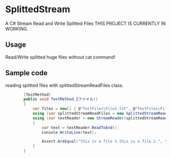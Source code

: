 # SplittedStream
A C# Stream Read and Write Splitted Files
THIS PROJECT IS CURRENTLY IN WORKING.

## Usage
Read/Write splitted huge files without cat command!


## Sample code
reading splitted files with splittedStreamReadFiles class.
```c#
        [TestMethod]
        public void TestMethod_2ファイル()
        {
            var files = new[] { @"TestFiles\File1.txt", @"TestFiles\File2.txt" };
            using (var splittedStreamReadFiles = new SplittedStreamReadFiles(files))
            using (var textReader = new StreamReader(splittedStreamReadFiles, Encoding.UTF8))
            {
                var text = textReader.ReadToEnd();
                Console.WriteLine(text);

                Assert.AreEqual("this is a file 1.this is a file 2.", text);
            }
        }

```
